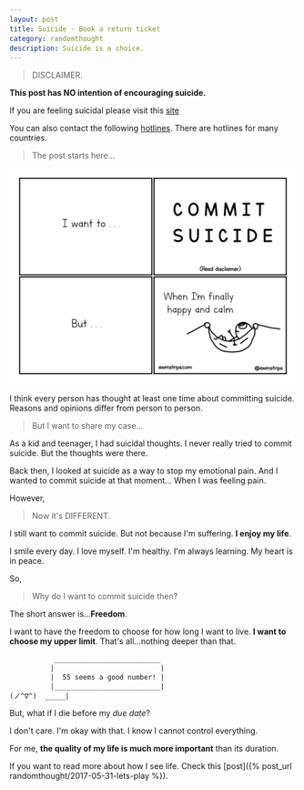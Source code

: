 ```yaml
---
layout: post
title: Suicide - Book a return ticket 
category: randomthought
description: Suicide is a choice.
---
```


> DISCLAIMER.

**This post has NO intention of encouraging suicide.**

If you are feeling suicidal please visit this [site]([https://metanoia.org/suicide)

You can also contact the following [hotlines](http://www.suicide.org/suicide-hotlines.html). There are hotlines for many countries.

> The post starts here...


![suicide - comic](/images/posts/awmstrips/suicide.png)


I think every person has thought at least one time about committing suicide. 
Reasons and opinions differ from person to person.

> But I want to share my case...

As a kid and teenager, I had suicidal thoughts. I never really tried to commit suicide. But the thoughts were there.

Back then, I looked at suicide as a way to stop my emotional pain. And I wanted to commit suicide at that moment... When I was feeling pain. 

However, 

> Now it's DIFFERENT.

I still want to commit suicide. But not because I'm suffering. 
**I enjoy my life**. 

I smile every day. I love myself. I'm healthy. I'm always learning. My heart is in peace. 

So,

> Why do I want to commit suicide then?

The short answer is...**Freedom**.

I want to have the freedom to choose for how long I want to live. **I want to choose my upper limit**.
That's all...nothing deeper than that.

```
           __________________________
          |                          |
          |  55 seems a good number! |
          |__________________________|
(ノ^∇^)  _____|
```



But, what if I die before my _due date_?

I don't care. I'm okay with that. I know I cannot control everything.

For me, **the quality of my life is much more important** than its duration.

If you want to read more about how I see life. Check this [post]({% post_url randomthought/2017-05-31-lets-play %}).


